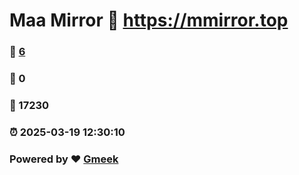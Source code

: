 # Maa Mirror :link: https://mmirror.top 
### :page_facing_up: [6](https://mmirror.top/tag.html) 
### :speech_balloon: 0 
### :hibiscus: 17230 
### :alarm_clock: 2025-03-19 12:30:10 
### Powered by :heart: [Gmeek](https://github.com/Meekdai/Gmeek)
